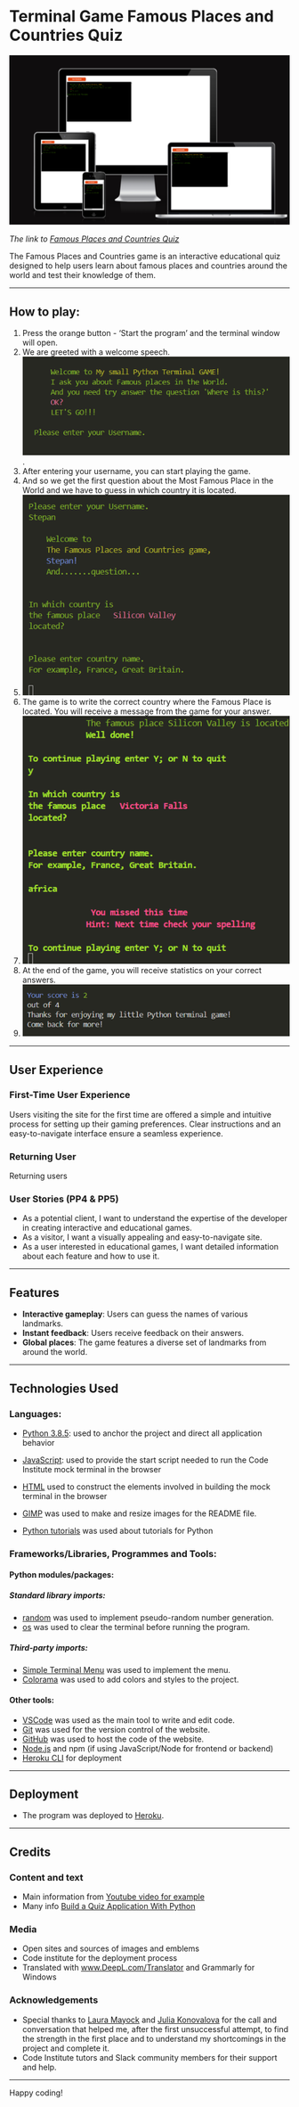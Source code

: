 # Terminal Game Famous Places and Countries Quiz

![Responsive Mockup](assets/images/validated.png)

*The link to [Famous Places and Countries Quiz](https://famous-places-75dcf37b0e17.herokuapp.com/)*

The Famous Places and Countries game is an interactive educational quiz designed to help users learn about famous places and countries around the world and test their knowledge of them.

---

## How to play:

  1. Press the orange button - ‘Start the program’ and the terminal window will open. 
  1. We are greeted with a welcome speech. ![Welcome](assets/images/welcome.png).
  1. After entering your username, you can start playing the game.
  1. And so we get the first question about the Most Famous Place in the World and we have to guess in which country it is located. 
  1. ![Question](assets/images/question.png)
  1. The game is to write the correct country where the Famous Place is located. You will receive a message from the game for your answer. 
  1. ![CorestAnswer](assets/images/corectuncorect.png)
  1. At the end of the game, you will receive statistics on your correct answers.
  1. ![Finish](assets/images/finish.png)

---

## User Experience

### First-Time User Experience

Users visiting the site for the first time are offered a simple and intuitive process for setting up their gaming preferences. Clear instructions and an easy-to-navigate interface ensure a seamless experience.

### Returning User

Returning users

### User Stories (PP4 & PP5)

- As a potential client, I want to understand the expertise of the developer in creating interactive and educational games.
- As a visitor, I want a visually appealing and easy-to-navigate site.
- As a user interested in educational games, I want detailed information about each feature and how to use it.

---

## Features
  
- **Interactive gameplay**: Users can guess the names of various landmarks.
- **Instant feedback**: Users receive feedback on their answers.
- **Global places**: The game features a diverse set of landmarks from around the world.

---

## Technologies Used

### Languages:

- [Python 3.8.5](https://www.python.org/downloads/release/python-385/): used to anchor the project and direct all application behavior

- [JavaScript](https://www.javascript.com/): used to provide the start script needed to run the Code Institute mock terminal in the browser

- [HTML](https://developer.mozilla.org/en-US/docs/Web/HTML) used to construct the elements involved in building the mock terminal in the browser

- [GIMP](https://www.gimp.org/) was used to make and resize images for the README file.

- [Python tutorials](https://www.w3schools.com/python) was used about tutorials for Python

### Frameworks/Libraries, Programmes and Tools:
#### Python modules/packages:

##### Standard library imports:

- [random](https://docs.python.org/3/library/random.html) was used to implement pseudo-random number generation.
- [os](https://docs.python.org/3/library/os.html ) was used to clear the terminal before running the program.

##### Third-party imports:

- [Simple Terminal Menu](https://pypi.org/project/simple-term-menu/) was used to implement the menu.
- [Colorama](https://pypi.org/project/colorama/) was used to add colors and styles to the project.

#### Other tools:

- [VSCode](https://code.visualstudio.com/) was used as the main tool to write and edit code.
- [Git](https://git-scm.com/) was used for the version control of the website.
- [GitHub](https://github.com/) was used to host the code of the website.
- [Node.js](https://nodejs.org/) and npm (if using JavaScript/Node for frontend or backend)
- [Heroku CLI](https://devcenter.heroku.com/articles/heroku-cli) for deployment

---

## Deployment

- The program was deployed to [Heroku](https://dashboard.heroku.com).

---
## Credits

### Content and text

* Main information from [Youtube video for example](https://www.youtube.com/watch?v=zehwgTB0vV8)
* Many info  [Build a Quiz Application With Python](https://realpython.com/python-quiz-application/)

### Media

* Open sites and sources of images and emblems
* Code institute for the deployment process
* Translated with www.DeepL.com/Translator and Grammarly for Windows

### Acknowledgements
* Special thanks to [Laura Mayock](https://www.linkedin.com/in/laura-mayock/) and [Julia Konovalova](https://github.com/IuliiaKonovalova) for the call and conversation that helped me, after the first unsuccessful attempt, to find the strength in the first place and to understand my shortcomings in the project and complete it. 
* Code Institute tutors and Slack community members for their support and help.

---

Happy coding!
